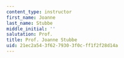 ```yaml
---
content_type: instructor
first_name: Joanne
last_name: Stubbe
middle_initial: ''
salutation: Prof.
title: Prof. Joanne Stubbe
uid: 21ec2a54-3f62-7930-3f0c-ff1f2f28d14a
---
```

